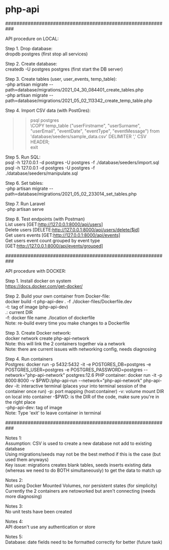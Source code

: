 # php-api


###########################################################

API procedure on LOCAL:  

Step 1. Drop database:  
dropdb postgres (first stop all services)  

Step 2. Create database:  
createdb -U postgres postgres (first start the DB server)  

Step 3. Create tables (user, user_events, temp_table):  
-php artisan migrate --path=database/migrations/2021_04_30_084401_create_tables.php  
-php artisan migrate --path=database/migrations/2021_05_02_113342_create_temp_table.php  

Step 4. Import CSV data (with PostGres):  
>> psql postgres   
>> \COPY temp_table ("userFirstname", "userSurname", "userEmail", "eventDate", "eventType", "eventMessage") from 'database/seeders/sample_data.csv' DELIMITER ',' CSV HEADER;  
>> exit  

Step 5. Run SQL:  
psql -h 127.0.0.1 -d postgres -U postgres -f ./database/seeders/import.sql  
psql -h 127.0.0.1 -d postgres -U postgres -f ./database/seeders/manipulate.sql  

Step 6. Set tables:  
-php artisan migrate --path=database/migrations/2021_05_02_233014_set_tables.php  

Step 7. Run Laravel  
-php artisan serve  

Step 8. Test endpoints (with Postman)  
List users [GET:http://127.0.0.1:8000/api/users]  
Delete users [DELETE:http://127.0.0.1:8000/api/users/delete/$id]  
Get users events [GET:http://127.0.0.1:8000/api/events]  
Get users event count grouped by event type [GET:http://127.0.0.1:8000/api/events/grouped]  

###########################################################  

API procedure with DOCKER:  

Step 1. Install docker on system  
https://docs.docker.com/get-docker/  

Step 2. Build your own container from Docker-file:  
docker build -t php-api-dev . -f ./docker-files/Dockerfile.dev  
-t:  tag of image (php-api-dev)  
.: current DIR  
-f: docker file name ./location of dockerfile  
Note: re-build every time you make changes to a Dockerfile  

Step 3. Create Docker network:  
docker network create php-api-network  
Note: this will link the 2 containers together via a network  
Note: there are current issues with networking config, needs diagnosing   

Step 4. Run containers  
Postgres: docker run -p 5432:5432 -it -e POSTGRES_DB=postgres -e POSTGRES_USER=postgres -e POSTGRES_PASSWORD=postgres --network="php-api-network" postgres:12.6
PHP container: docker run -it -p 8000:8000 -v $PWD:/php-api-run --network="php-api-network" php-api-dev  
-it: interactive terminal (places your into terminal session of the container once run)  
-p: port mapping (host:container)  
-v: volume mount DIR on local into container  
-$PWD: is the DIR of the code, make sure you're in the right place  
-php-api-dev: tag of image  
Note: Type 'exit' to leave container in terminal  

###########################################################

Notes 1:  
Assumption: CSV is used to create a new database not add to existing database  
Using migrations/seeds may not be the best method if this is the case (but used them anyways)  
Key issue: migrations creates blank tables, seeds inserts existing data (whereas we need to do BOTH simultaneously) to get the data to match up  

Notes 2:  
Not using Docker Mounted Volumes, nor persistent states (for simplicity)  
Currently the 2 containers are netoworked but aren't connecting (needs more diagnosing)  

Notes 3:  
No unit tests have been created  

Notes 4:  
API doesn't use any authentication or store  

Notes 5:  
Database: date fields need to be formatted correctly for better (future task)  
